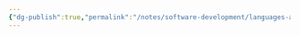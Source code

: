 ```yaml
---
{"dg-publish":true,"permalink":"/notes/software-development/languages-and-frameworks/python/0-python-programming-mooc/introduction/part-3/01-loops-with-conditions/01-loops-with-conditions-gee/","created":"2025-07-13T15:25:00.510+08:00"}
---
```


